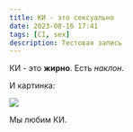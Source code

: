 ```yaml
---
title: КИ - это сексуально
date: 2023-08-16 17:41
tags: [CI, sex]
description: Тестовая запись
---
```

КИ - это **жирно**. Есть *наклон*.

И картинка:

![](/media/blood_vessels_structure.jpg)



Мы любим КИ.